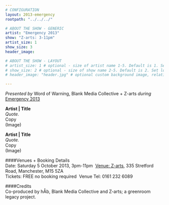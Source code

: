 ```yaml
---
# CONFIGURATION
layout: 2013-emergency
rootpath: "../../../"

# ABOUT THE SHOW - GENERIC
artist: "Emergency 2013"
show: "Z-arts: 3-11pm"
artist_size: 1
show_size: 3
header_image:

# ABOUT THE SHOW - LAYOUT
# artist_size: 1 # optional - size of artist name 1-5. Default is 1. Set longer names to lower values
# show_size: 2 # optional - size of show name 2-5. Default is 2. Set longer names to lower values
# header_image: "header.jpg" # optional custom background image, relative to current page

---
```

*Presented by* Word of Warning, Blank Media Collective + Z-arts *during* [Emergency 2013](/current/2013-emergency/index.html)        
          
**Artist | Title**    
*Quote.*        
Copy        
(Image)        
        
**Artist | Title**    
*Quote.*        
Copy        
(Image)       
         
####Venues + Booking Details          
Date: Saturday 5 October 2013, 3pm-11pm         [Venue: Z-arts](http://www.z-arts.org/about-us/getting-here/), 335 Stretford Road, Manchester, M15 5ZA          
Tickets: FREE no booking required          Venue Tel: 0161 232 6089         
          
####Credits           
Co-produced by hÅb, Blank Media Collective and Z-arts; a greenroom legacy project.